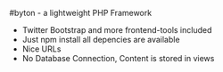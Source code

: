 #byton - a lightweight PHP Framework



- Twitter Bootstrap and more frontend-tools included
- Just npm install all depencies are available
- Nice URLs
- No Database Connection, Content is stored in views

